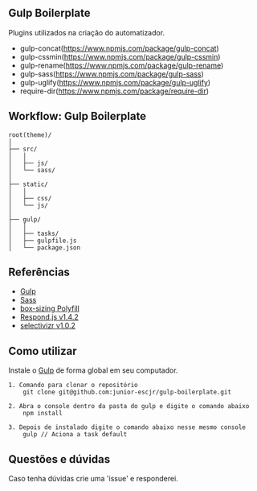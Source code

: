 ## Gulp Boilerplate
Plugins utilizados na criação do automatizador.

* gulp-concat(https://www.npmjs.com/package/gulp-concat)
* gulp-cssmin(https://www.npmjs.com/package/gulp-cssmin)
* gulp-rename(https://www.npmjs.com/package/gulp-rename)
* gulp-sass(https://www.npmjs.com/package/gulp-sass)
* gulp-uglify(https://www.npmjs.com/package/gulp-uglify)
* require-dir(https://www.npmjs.com/package/require-dir)

## Workflow: Gulp Boilerplate
```
root(theme)/
│
├── src/
│   │
│   ├── js/
│   └── sass/
│
├── static/
│   │
│   ├── css/
│   └── js/
│   
├── gulp/
│	│
│   ├── tasks/
│   ├── gulpfile.js
│   └── package.json
```

## Referências
* [Gulp](http://gulpjs.com)
* [Sass](http://sass-lang.com)
* [box-sizing Polyfill](http://github.com/Schepp/box-sizing-polyfill)
* [Respond.js v1.4.2](https://github.com/scottjehl/Respond)
* [selectivizr v1.0.2](https://github.com/keithclark/selectivizr)

## Como utilizar
Instale o [Gulp](http://gulpjs.com/) de forma global em seu computador.

```
1. Comando para clonar o repositório
    git clone git@github.com:junior-escjr/gulp-boilerplate.git
```

```
2. Abra o console dentro da pasta do gulp e digite o comando abaixo
    npm install
```

```
3. Depois de instalado digite o comando abaixo nesse mesmo console
    gulp // Aciona a task default
```

## Questões e dúvidas
Caso tenha dúvidas crie uma 'issue' e responderei.